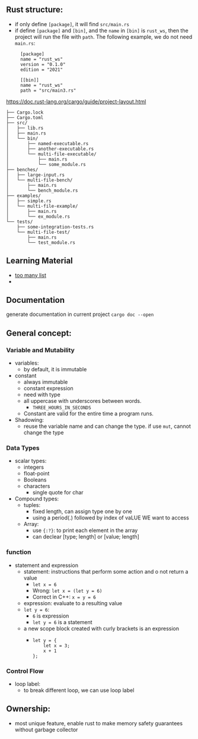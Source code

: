 
## Rust structure:
* if only define `[package]`, it will find `src/main.rs`
* if define `[package]` and `[bin]`, and the `name` in `[bin]` is `rust_ws`, then the project 
  will run the file with `path`. The following example, we do not need `main.rs`:
  ```
    [package]
    name = "rust_ws"
    version = "0.1.0"
    edition = "2021"
    
    [[bin]]
    name = "rust_ws"
    path = "src/main3.rs"
  ```
  
https://doc.rust-lang.org/cargo/guide/project-layout.html
```
├── Cargo.lock
├── Cargo.toml
├── src/
│   ├── lib.rs
│   ├── main.rs
│   └── bin/
│       ├── named-executable.rs
│       ├── another-executable.rs
│       └── multi-file-executable/
│           ├── main.rs
│           └── some_module.rs
├── benches/
│   ├── large-input.rs
│   └── multi-file-bench/
│       ├── main.rs
│       └── bench_module.rs
├── examples/
│   ├── simple.rs
│   └── multi-file-example/
│       ├── main.rs
│       └── ex_module.rs
└── tests/
    ├── some-integration-tests.rs
    └── multi-file-test/
        ├── main.rs
        └── test_module.rs
```

## Learning Material
* [too many list](https://rust-unofficial.github.io/too-many-lists/)
* 

## Documentation
generate documentation in current project
`cargo doc --open`

## General concept:
### Variable and Mutability
* variables:
  * by default, it is immutable
* constant 
  * always immutable 
  * constant expression 
  * need with type 
  * all uppercase with underscores between words.
    * `THREE_HOURS_IN_SECONDS`
  * Constant are valid for the entire time a program runs.
* Shadowing:
  * reuse the variable name and can change the type. if use `mut`, cannot change the type

### Data Types
* scalar types:
  * integers
  * float-point
  * Booleans
  * characters
    * single quote for char
* Compound types:
  * tuples:
    * fixed length, can assign type one by one
    * using a period(.) followed by index of vaLUE WE want to access
  * Array:
    * use `{:?}`: to print each element in the array
    * can declear [type; length] or [value; length]
    
### function
* statement and expression
  * statement: instructions that perform some action and o not return a value
    * `let x = 6`
    * Wrong: `let x = (let y = 6)`
    * Correct in C++: `x = y = 6`
  * expression: evaluate to a resulting value
  * `let y = 6`:
    * `6` is expression
    * `let y = 6` is a statement
  * a new scope block created with curly brackets is an expression
    * ```
      let y = {
          let x = 3;
          x + 1
      };
      ```
      
### Control Flow
* loop label:
  * to break different loop, we can use loop label

## Ownership:
* most unique feature, enable rust to make memory safety guarantees without garbage collector











  
  
  
  